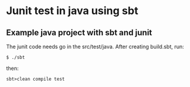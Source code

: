 # Junit test in java using sbt 
## Example java project with sbt and junit
The junit code needs go in the src/test/java.
After creating build.sbt, run:
```
$ ./sbt
```
then:

```
sbt>clean compile test
```
